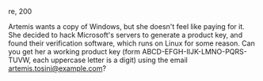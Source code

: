 re, 200

Artemis wants a copy of Windows, but she doesn't feel like paying for it. She decided to hack Microsoft's servers to generate a product key, and found their verification software, which runs on Linux for some reason. Can you get her a working product key (form ABCD-EFGH-IIJK-LMNO-PQRS-TUVW, each uppercase letter is a digit) using the email artemis.tosini@example.com?
